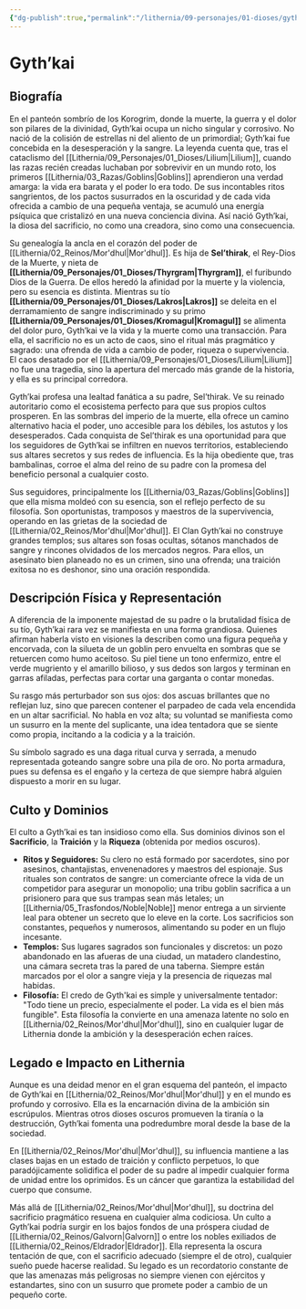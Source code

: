 ```yaml
---
{"dg-publish":true,"permalink":"/lithernia/09-personajes/01-dioses/gythkai/","tags":["dios","korogrim","goblin","sacrificio","rito","mordhul","muerte","traición"]}
---
```


# Gyth’kai

## Biografía

En el panteón sombrío de los Korogrim, donde la muerte, la guerra y el dolor son pilares de la divinidad, Gyth’kai ocupa un nicho singular y corrosivo. No nació de la colisión de estrellas ni del aliento de un primordial; Gyth’kai fue concebida en la desesperación y la sangre. La leyenda cuenta que, tras el cataclismo del [[Lithernia/09_Personajes/01_Dioses/Lilium\|Lilium]], cuando las razas recién creadas luchaban por sobrevivir en un mundo roto, los primeros [[Lithernia/03_Razas/Goblins\|Goblins]] aprendieron una verdad amarga: la vida era barata y el poder lo era todo. De sus incontables ritos sangrientos, de los pactos susurrados en la oscuridad y de cada vida ofrecida a cambio de una pequeña ventaja, se acumuló una energía psíquica que cristalizó en una nueva conciencia divina. Así nació Gyth’kai, la diosa del sacrificio, no como una creadora, sino como una consecuencia.

Su genealogía la ancla en el corazón del poder de [[Lithernia/02_Reinos/Mor'dhul\|Mor'dhul]]. Es hija de **Sel’thirak**, el Rey-Dios de la Muerte, y nieta de **[[Lithernia/09_Personajes/01_Dioses/Thyrgram\|Thyrgram]]**, el furibundo Dios de la Guerra. De ellos heredó la afinidad por la muerte y la violencia, pero su esencia es distinta. Mientras su tío **[[Lithernia/09_Personajes/01_Dioses/Lakros\|Lakros]]** se deleita en el derramamiento de sangre indiscriminado y su primo **[[Lithernia/09_Personajes/01_Dioses/Kromagul\|Kromagul]]** se alimenta del dolor puro, Gyth’kai ve la vida y la muerte como una transacción. Para ella, el sacrificio no es un acto de caos, sino el ritual más pragmático y sagrado: una ofrenda de vida a cambio de poder, riqueza o supervivencia. El caos desatado por el [[Lithernia/09_Personajes/01_Dioses/Lilium\|Lilium]] no fue una tragedia, sino la apertura del mercado más grande de la historia, y ella es su principal corredora.

Gyth’kai profesa una lealtad fanática a su padre, Sel’thirak. Ve su reinado autoritario como el ecosistema perfecto para que sus propios cultos prosperen. En las sombras del imperio de la muerte, ella ofrece un camino alternativo hacia el poder, uno accesible para los débiles, los astutos y los desesperados. Cada conquista de Sel’thirak es una oportunidad para que los seguidores de Gyth’kai se infiltren en nuevos territorios, estableciendo sus altares secretos y sus redes de influencia. Es la hija obediente que, tras bambalinas, corroe el alma del reino de su padre con la promesa del beneficio personal a cualquier costo.

Sus seguidores, principalmente los [[Lithernia/03_Razas/Goblins\|Goblins]] que ella misma moldeó con su esencia, son el reflejo perfecto de su filosofía. Son oportunistas, tramposos y maestros de la supervivencia, operando en las grietas de la sociedad de [[Lithernia/02_Reinos/Mor'dhul\|Mor'dhul]]. El Clan Gyth’kai no construye grandes templos; sus altares son fosas ocultas, sótanos manchados de sangre y rincones olvidados de los mercados negros. Para ellos, un asesinato bien planeado no es un crimen, sino una ofrenda; una traición exitosa no es deshonor, sino una oración respondida.

## Descripción Física y Representación

A diferencia de la imponente majestad de su padre o la brutalidad física de su tío, Gyth’kai rara vez se manifiesta en una forma grandiosa. Quienes afirman haberla visto en visiones la describen como una figura pequeña y encorvada, con la silueta de un goblin pero envuelta en sombras que se retuercen como humo aceitoso. Su piel tiene un tono enfermizo, entre el verde mugriento y el amarillo bilioso, y sus dedos son largos y terminan en garras afiladas, perfectas para cortar una garganta o contar monedas.

Su rasgo más perturbador son sus ojos: dos ascuas brillantes que no reflejan luz, sino que parecen contener el parpadeo de cada vela encendida en un altar sacrificial. No habla en voz alta; su voluntad se manifiesta como un susurro en la mente del suplicante, una idea tentadora que se siente como propia, incitando a la codicia y a la traición.

Su símbolo sagrado es una daga ritual curva y serrada, a menudo representada goteando sangre sobre una pila de oro. No porta armadura, pues su defensa es el engaño y la certeza de que siempre habrá alguien dispuesto a morir en su lugar.

## Culto y Dominios

El culto a Gyth’kai es tan insidioso como ella. Sus dominios divinos son el **Sacrificio**, la **Traición** y la **Riqueza** (obtenida por medios oscuros).

*   **Ritos y Seguidores:** Su clero no está formado por sacerdotes, sino por asesinos, chantajistas, envenenadores y maestros del espionaje. Sus rituales son contratos de sangre: un comerciante ofrece la vida de un competidor para asegurar un monopolio; una tribu goblin sacrifica a un prisionero para que sus trampas sean más letales; un [[Lithernia/05_Trasfondos/Noble\|Noble]] menor entrega a un sirviente leal para obtener un secreto que lo eleve en la corte. Los sacrificios son constantes, pequeños y numerosos, alimentando su poder en un flujo incesante.
*   **Templos:** Sus lugares sagrados son funcionales y discretos: un pozo abandonado en las afueras de una ciudad, un matadero clandestino, una cámara secreta tras la pared de una taberna. Siempre están marcados por el olor a sangre vieja y la presencia de riquezas mal habidas.
*   **Filosofía:** El credo de Gyth'kai es simple y universalmente tentador: "Todo tiene un precio, especialmente el poder. La vida es el bien más fungible". Esta filosofía la convierte en una amenaza latente no solo en [[Lithernia/02_Reinos/Mor'dhul\|Mor'dhul]], sino en cualquier lugar de Lithernia donde la ambición y la desesperación echen raíces.

## Legado e Impacto en Lithernia

Aunque es una deidad menor en el gran esquema del panteón, el impacto de Gyth’kai en [[Lithernia/02_Reinos/Mor'dhul\|Mor'dhul]] y en el mundo es profundo y corrosivo. Ella es la encarnación divina de la ambición sin escrúpulos. Mientras otros dioses oscuros promueven la tiranía o la destrucción, Gyth’kai fomenta una podredumbre moral desde la base de la sociedad.

En [[Lithernia/02_Reinos/Mor'dhul\|Mor'dhul]], su influencia mantiene a las clases bajas en un estado de traición y conflicto perpetuos, lo que paradójicamente solidifica el poder de su padre al impedir cualquier forma de unidad entre los oprimidos. Es un cáncer que garantiza la estabilidad del cuerpo que consume.

Más allá de [[Lithernia/02_Reinos/Mor'dhul\|Mor'dhul]], su doctrina del sacrificio pragmático resuena en cualquier alma codiciosa. Un culto a Gyth’kai podría surgir en los bajos fondos de una próspera ciudad de [[Lithernia/02_Reinos/Galvorn\|Galvorn]] o entre los nobles exiliados de [[Lithernia/02_Reinos/Eldrador\|Eldrador]]. Ella representa la oscura tentación de que, con el sacrificio adecuado (siempre el de otro), cualquier sueño puede hacerse realidad. Su legado es un recordatorio constante de que las amenazas más peligrosas no siempre vienen con ejércitos y estandartes, sino con un susurro que promete poder a cambio de un pequeño corte.